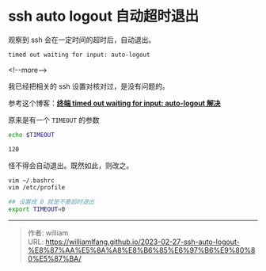 # ssh auto logout 自动超时退出


观察到 ssh 会在一定时间的超时后，自动退出。

```bash
timed out waiting for input: auto-logout
```

&lt;!--more--&gt;

我已经把相关的 ssh 设置对核对过，是没有问题的。

参考这个博客：[**终端 timed out waiting for input: auto-logout 解决**](https://blog.csdn.net/wangshuminjava/article/details/80534032)

原来是有一个 `TIMEOUT` 的参数

```bash
echo $TIMEOUT

120
```

怪不得会自动退出。既然如此，则改之。

```bash
vim ~/.bashrc
vim /etc/profile

## 设置成 0 就是不要超时退出
export TIMEOUT=0
```



---

> 作者: william  
> URL: https://williamlfang.github.io/2023-02-27-ssh-auto-logout-%E8%87%AA%E5%8A%A8%E8%B6%85%E6%97%B6%E9%80%80%E5%87%BA/  

